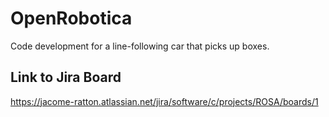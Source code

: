# OpenRobotica
Code development for a line-following car that picks up boxes.

## Link to Jira Board

https://jacome-ratton.atlassian.net/jira/software/c/projects/ROSA/boards/1

